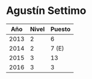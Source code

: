 # Agustín Settimo

| Año | Nivel | Puesto |
| --- | --- | --- |
| 2013 | 2 | 6 |
| 2014 | 2 | 7 (E) |
| 2015 | 3 | 13 |
| 2016 | 3 | 3 |
